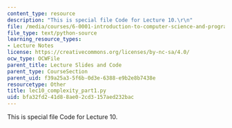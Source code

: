 ```yaml
---
content_type: resource
description: "This is special file Code for Lecture 10.\r\n"
file: /media/courses/6-0001-introduction-to-computer-science-and-programming-in-python-fall-2016/bfa32fd241d88ae02cd3157aed232bac_lec10_complexity_part1.py
file_type: text/python-source
learning_resource_types:
- Lecture Notes
license: https://creativecommons.org/licenses/by-nc-sa/4.0/
ocw_type: OCWFile
parent_title: Lecture Slides and Code
parent_type: CourseSection
parent_uid: f39a25a3-5f6b-0d3e-6388-e9b2e8b7438e
resourcetype: Other
title: lec10_complexity_part1.py
uid: bfa32fd2-41d8-8ae0-2cd3-157aed232bac
---
```

This is special file Code for Lecture 10.
